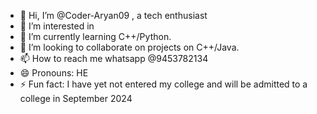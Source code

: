 - 👋 Hi, I’m @Coder-Aryan09 , a tech enthusiast 
- 👀 I’m interested in 
- 🌱 I’m currently learning C++/Python.
- 💞️ I’m looking to collaborate on projects on C++/Java.
- 📫 How to reach me whatsapp @9453782134
- 😄 Pronouns: HE
- ⚡ Fun fact: I have yet not entered my college and will be admitted to a college in September 2024

<!---
Coder-Aryan09/Coder-Aryan09 is a ✨ special ✨ repository because its `README.md` (this file) appears on your GitHub profile.
You can click the Preview link to take a look at your changes.
--->
